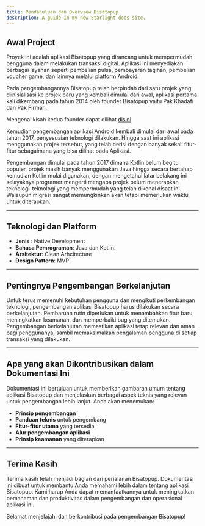 ```yaml
---
title: Pendahuluan dan Overview Bisatopup
description: A guide in my new Starlight docs site.
---
```


## **Awal Project**
   Proyek ini adalah aplikasi Bisatopup yang dirancang untuk mempermudah pengguna dalam melakukan transaksi digital. Aplikasi ini menyediakan berbagai layanan seperti pembelian pulsa, pembayaran tagihan, pembelian voucher game, dan lainnya melalui platform Android. 

   Pada pengembangannya Bisatopup telah berpindah dari satu projek yang diinisialisasi ke projek baru yang kembali dimulai dari awal, aplikasi pertama kali dikembang pada tahun 2014 oleh founder Bisatopup yaitu Pak Khadafi dan Pak Firman. 

   Mengenai kisah kedua founder dapat dilihat [disini](https://youtu.be/QhNBOHFR2dc?si=9DwhYEjtrCM441N6)

   Kemudian pengembangan aplikasi Android kembali dimulai dari awal pada tahun 2017, penyesuaian teknologi dilakukan. 
   Hingga saat ini aplikasi menggunakan projek tersebut, yang telah berisi dengan banyak sekali fitur-fitur sebagaimana yang bisa dilihat pada Aplikasi. 

   Pengembangan dimulai pada tahun 2017 dimana Kotlin belum begitu populer, projek masih banyak menggunakan Java hingga secara bertahap kemudian Kotlin mulai digunakan, dengan mengetahui latar belakang ini selayaknya programer mengerti mengapa projek belum menerapkan teknologi-teknologi yang mempermudah yang telah dikenal disaat ini. Walaupun migrasi sangat memungkinkan akan tetapi memerlukan waktu untuk diterapkan. 

---

## **Teknologi dan Platform**
   - **Jenis** : Native Development
   - **Bahasa Pemrograman**: Java dan Kotlin.
   - **Arsitektur**: Clean Arhcitecture
   - **Design Pattern**: MVP

---

## **Pentingnya Pengembangan Berkelanjutan**
   Untuk terus memenuhi kebutuhan pengguna dan mengikuti perkembangan teknologi, pengembangan aplikasi Bisatopup harus dilakukan secara berkelanjutan. Pembaruan rutin diperlukan untuk menambahkan fitur baru, meningkatkan keamanan, dan memperbaiki bug yang ditemukan.
   Pengembangan berkelanjutan memastikan aplikasi tetap relevan dan aman bagi penggunanya, sambil memaksimalkan pengalaman pengguna di setiap transaksi yang dilakukan.

---

## **Apa yang akan Dikontribusikan dalam Dokumentasi Ini**
   Dokumentasi ini bertujuan untuk memberikan gambaran umum tentang aplikasi Bisatopup dan menjelaskan berbagai aspek teknis yang relevan untuk pengembangan lebih lanjut. Anda akan menemukan:
   - **Prinsip pengembangan** 
   - **Panduan teknis** untuk pengembang
   - **Fitur-fitur utama** yang tersedia
   - **Alur pengembangan aplikasi**
   - **Prinsip keamanan** yang diterapkan
---

## **Terima Kasih**
   Terima kasih telah menjadi bagian dari perjalanan Bisatopup. Dokumentasi ini dibuat untuk membantu Anda memahami lebih dalam tentang aplikasi Bisatopup. Kami harap Anda dapat memanfaatkannya untuk meningkatkan pemahaman dan produktivitas dalam pengembangan dan operasional aplikasi ini.

   Selamat menjelajahi dan berkontribusi pada pengembangan Bisatopup!

